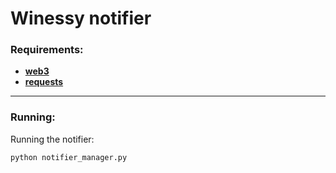 # Winessy notifier

###  Requirements:
- **[web3](https://github.com/ethereum/web3.py "web3")**
- **[requests](https://github.com/psf/requests "requests")**

------------
### Running:
Running the notifier:
````bash
python notifier_manager.py
````
